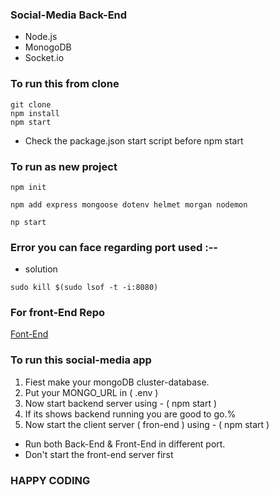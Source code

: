 ### Social-Media Back-End 

* Node.js
* MonogoDB 
* Socket.io

### To run this from clone
```
git clone
npm install
npm start
```
* Check the package.json start script before npm start
 
### To run as new project

```
npm init
```
```
npm add express mongoose dotenv helmet morgan nodemon
```
```
np start
```

### Error you can face regarding port used :--

* solution

```
sudo kill $(sudo lsof -t -i:8080)
```
### For front-End Repo

[Font-End](https://github.com/amisha26/Social-Media-FrontEnd)


### To run this social-media app

1. Fiest make your mongoDB cluster-database.
2. Put your MONGO_URL in  ( .env )
3. Now start backend server using - ( npm start )
4. If its shows backend running you are good to go.%
5. Now start the client server ( fron-end ) using - ( npm start )

* Run both Back-End & Front-End in different port.
* Don't start the front-end server first  

### HAPPY CODING

